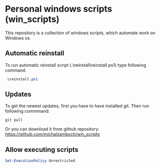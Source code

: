 # Personal windows scripts (win_scripts)
This repository is a collection of windows scripts, which automate work on Windows os. 

## Automatic reinstall
To run automatic reinstall script (.\reinstall\reinstall.ps1) type following command.
```powershell
.\reinstall.ps1
```

## Updates
To get the newest updates, first you have to have installed git.
Then run following commmand:
```poweshell
git pull
```
Or you can download it from github repository:
https://github.com/michalzamboch/win_scripts

## Allow executing scripts
```powershell
Set-ExecutionPolicy Unrestricted
```
